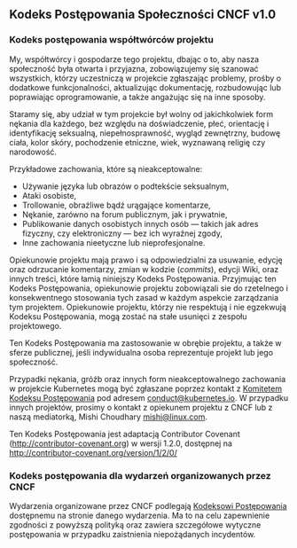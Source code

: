 ## Kodeks Postępowania Społeczności CNCF v1.0

### Kodeks postępowania współtwórców projektu

My, współtwórcy i gospodarze tego projektu, dbając o to, aby nasza społeczność była otwarta i przyjazna,
zobowiązujemy się szanować wszystkich, którzy uczestniczą w projekcie
zgłaszając problemy, prośby o dodatkowe funkcjonalności, aktualizując dokumentację,
rozbudowując lub poprawiając oprogramowanie, a także angażując się na inne sposoby.

Staramy się, aby udział w tym projekcie był wolny od jakichkolwiek form nękania dla każdego,
bez względu na doświadczenie, płeć, orientację i identyfikację seksualną,
niepełnosprawność, wygląd zewnętrzny, budowę ciała, kolor skóry, pochodzenie etniczne, wiek,
wyznawaną religię czy narodowość.

Przykładowe zachowania, które są nieakceptowalne:

* Używanie języka lub obrazów o podtekście seksualnym,
* Ataki osobiste,
* Trollowanie, obraźliwe bądź urągające komentarze,
* Nękanie, zarówno na forum publicznym, jak i prywatnie,
* Publikowanie danych osobistych innych osób — takich jak adres fizyczny, czy elektroniczny —
bez ich wyraźnej zgody,
* Inne zachowania nieetyczne lub nieprofesjonalne.

Opiekunowie projektu mają prawo i są odpowiedzialni za usuwanie, edycję oraz odrzucanie komentarzy,
zmian w kodzie (*commits*), edycji Wiki, oraz innych treści, które łamią niniejszy Kodeks Postępowania.
Przyjmując ten Kodeks Postępowania, opiekunowie projektu
zobowiązali sie do rzetelnego i konsekwentnego stosowania tych zasad w każdym aspekcie
zarządzania tym projektem. Opiekunowie projektu, którzy nie respektują i nie egzekwują Kodeksu Postępowania,
mogą zostać na stałe usunięci z zespołu projektowego.

Ten Kodeks Postępowania ma zastosowanie w obrębie projektu, a także w sferze publicznej,
jeśli indywidualna osoba reprezentuje projekt lub jego społeczność.

Przypadki nękania, gróźb oraz innych form nieakceptowalnego zachowania w projekcie Kubernetes mogą być zgłaszane poprzez kontakt z [Komitetem Kodeksu Postępowania](https://git.k8s.io/community/committee-code-of-conduct) pod adresem <conduct@kubernetes.io>. W przypadku innych projektów, prosimy o kontakt z opiekunem projektu z CNCF lub z naszą mediatorką, Mishi Choudhary <mishi@linux.com>.

Ten Kodeks Postępowania jest adaptacją Contributor Covenant
(http://contributor-covenant.org) w wersji 1.2.0, dostępnej na
http://contributor-covenant.org/version/1/2/0/

### Kodeks postępowania dla wydarzeń organizowanych przez CNCF

Wydarzenia organizowane przez CNCF podlegają [Kodeksowi Postępowania](https://events.linuxfoundation.org/code-of-conduct/) dostępnemu na stronie danego wydarzenia. Ma to na celu zapewnienie zgodności z powyższą polityką oraz zawiera szczegółowe wytyczne postępowania w przypadku zaistnienia niepożądanych incydentów.
